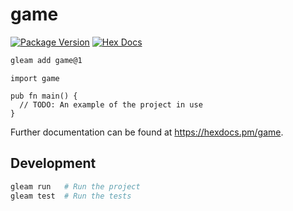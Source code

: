 # game

[![Package Version](https://img.shields.io/hexpm/v/game)](https://hex.pm/packages/game)
[![Hex Docs](https://img.shields.io/badge/hex-docs-ffaff3)](https://hexdocs.pm/game/)

```sh
gleam add game@1
```
```gleam
import game

pub fn main() {
  // TODO: An example of the project in use
}
```

Further documentation can be found at <https://hexdocs.pm/game>.

## Development

```sh
gleam run   # Run the project
gleam test  # Run the tests
```
